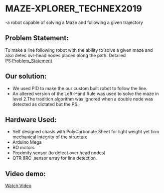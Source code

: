 # MAZE-XPLORER_TECHNEX2019
-a robot capable of solving a Maze and following a given trajectory

## Problem Statement:
To make a line following robot with the ability to solve a given maze and also detec ovr-head nodes placed along the path.
Detailed PS:[Problem_Statement](https://github.com/lok-i/MAZE-XPLORER_TECHNEX2019/blob/master/Robonex_Maze-Xplorer.pdf)


## Our solution:
* We used PID to make the our custom built robot to follow the line.
* An altered version of the Left-Hand Rule was used to solve the maze in level 2.The tradition algorithm was ignored when a      double node was detected as dictated but the PS.

## Hardware Used:

* Self designed chasis with PolyCarbonate Sheet for light weight yet firm mechanical integrity of the structure
* Arduino Mega
* BO motors
* Proximity sensor (to detect over head nodes)
*  QTR 8RC ,sensor array for line detection.

## Video demo:

[Watch Video](https://drive.google.com/file/d/18FTSKzEUwOk9wgtWMjuMRFPZ3treyiIN/view)
